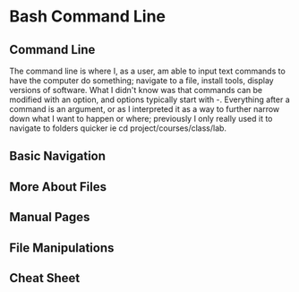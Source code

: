 # Bash Command Line

## Command Line

The command line is where I, as a user, am able to input text commands to have the computer do something; navigate to a file, install tools, display versions of software.  What I didn't know was that commands can be modified with an option, and options typically start with -.  Everything after a command is an argument, or as I interpreted it as a way to further narrow down what I want to happen or where; previously I only really used it to navigate to folders quicker ie cd project/courses/class/lab.

## Basic Navigation



## More About Files



## Manual Pages



## File Manipulations



## Cheat Sheet



